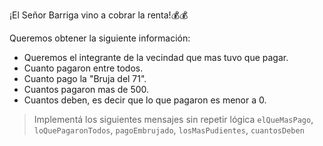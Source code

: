 ¡El Señor Barriga vino a cobrar la renta!:moneybag::moneybag: 

Queremos obtener la siguiente información:

* Queremos el integrante de la vecindad que mas tuvo que pagar.
* Cuanto pagaron entre todos.
* Cuanto pago la "Bruja del 71".
* Cuantos pagaron mas de 500.
* Cuantos deben, es decir que lo que pagaron es menor a 0.

> Implementá los siguientes mensajes sin repetir lógica  `elQueMasPago`, `loQuePagaronTodos`, `pagoEmbrujado`, `losMasPudientes`, `cuantosDeben`